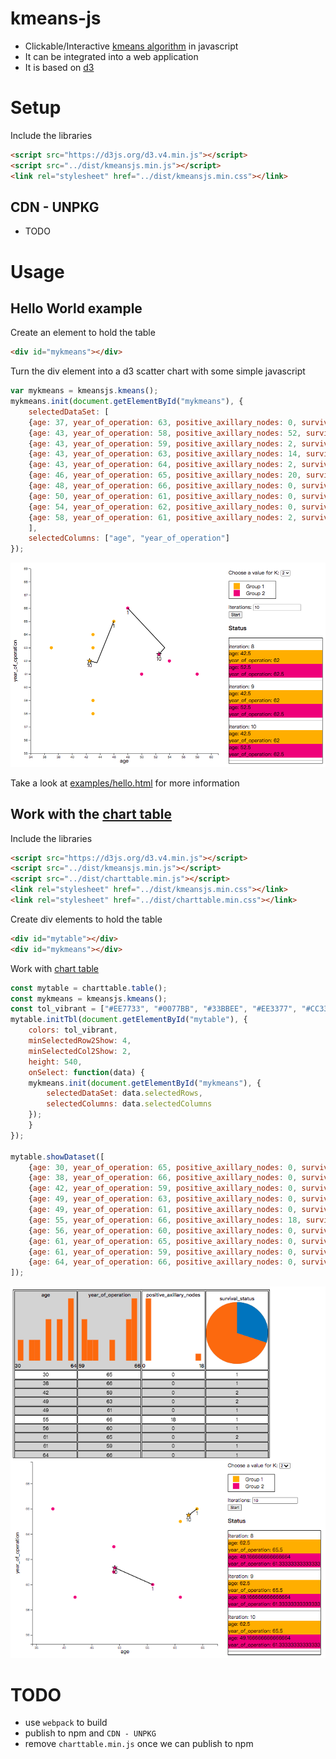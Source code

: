 # kmeans-js
* Clickable/Interactive [kmeans algorithm](https://en.wikipedia.org/wiki/K-means_clustering) in javascript 
* It can be integrated into a web application
* It is based on [d3](https://d3js.org/)

# Setup

Include the libraries

```html
<script src="https://d3js.org/d3.v4.min.js"></script>
<script src="../dist/kmeansjs.min.js"></script>
<link rel="stylesheet" href="../dist/kmeansjs.min.css"></link>
```

## CDN - UNPKG
* TODO

# Usage
## Hello World example
Create an element to hold the table

```html
<div id="mykmeans"></div>
```

Turn the div element into a d3 scatter chart with some simple javascript

```javascript
var mykmeans = kmeansjs.kmeans();
mykmeans.init(document.getElementById("mykmeans"), {
    selectedDataSet: [
    {age: 37, year_of_operation: 63, positive_axillary_nodes: 0, survival_status: 1},
    {age: 43, year_of_operation: 58, positive_axillary_nodes: 52, survival_status: 2},
    {age: 43, year_of_operation: 59, positive_axillary_nodes: 2, survival_status: 2},
    {age: 43, year_of_operation: 63, positive_axillary_nodes: 14, survival_status: 1},
    {age: 43, year_of_operation: 64, positive_axillary_nodes: 2, survival_status: 1},
    {age: 46, year_of_operation: 65, positive_axillary_nodes: 20, survival_status: 2},
    {age: 48, year_of_operation: 66, positive_axillary_nodes: 0, survival_status: 1},
    {age: 50, year_of_operation: 61, positive_axillary_nodes: 0, survival_status: 1},
    {age: 54, year_of_operation: 62, positive_axillary_nodes: 0, survival_status: 1},
    {age: 58, year_of_operation: 61, positive_axillary_nodes: 2, survival_status: 1}
    ], 
    selectedColumns: ["age", "year_of_operation"]
});
```

![hello](imgs/hello.png)

Take a look at [examples/hello.html](https://github.com/study-ml/kmeans-js/blob/main/examples/hello.html) for more information

## Work with the [chart table](https://github.com/study-ml/chart-table)

Include the libraries

```html
<script src="https://d3js.org/d3.v4.min.js"></script>
<script src="../dist/kmeansjs.min.js"></script>
<script src="../dist/charttable.min.js"></script>
<link rel="stylesheet" href="../dist/kmeansjs.min.css"></link>
<link rel="stylesheet" href="../dist/charttable.min.css"></link>
```

Create div elements to hold the table

```html
<div id="mytable"></div>
<div id="mykmeans"></div>
```

Work with [chart table](https://github.com/study-ml/chart-table)

```javascript
const mytable = charttable.table();
const mykmeans = kmeansjs.kmeans();
const tol_vibrant = ["#EE7733", "#0077BB", "#33BBEE", "#EE3377", "#CC3311", "#009988"];
mytable.initTbl(document.getElementById("mytable"), {
    colors: tol_vibrant,
    minSelectedRow2Show: 4,
    minSelectedCol2Show: 2,
    height: 540,
    onSelect: function(data) {
    mykmeans.init(document.getElementById("mykmeans"), {
        selectedDataSet: data.selectedRows, 
        selectedColumns: data.selectedColumns
    });
    }
});

mytable.showDataset([
    {age: 30, year_of_operation: 65, positive_axillary_nodes: 0, survival_status: 1},
    {age: 38, year_of_operation: 66, positive_axillary_nodes: 0, survival_status: 1},
    {age: 42, year_of_operation: 59, positive_axillary_nodes: 0, survival_status: 2},
    {age: 49, year_of_operation: 63, positive_axillary_nodes: 0, survival_status: 2},
    {age: 49, year_of_operation: 61, positive_axillary_nodes: 0, survival_status: 1},
    {age: 55, year_of_operation: 66, positive_axillary_nodes: 18, survival_status: 1},
    {age: 56, year_of_operation: 60, positive_axillary_nodes: 0, survival_status: 1},
    {age: 61, year_of_operation: 65, positive_axillary_nodes: 0, survival_status: 2},
    {age: 61, year_of_operation: 59, positive_axillary_nodes: 0, survival_status: 1},
    {age: 64, year_of_operation: 66, positive_axillary_nodes: 0, survival_status: 1}
]);
```

![charttable](imgs/charttable.png)

# TODO
* use `webpack` to build
* publish to npm and `CDN - UNPKG`
* remove `charttable.min.js` once we can publish to npm

